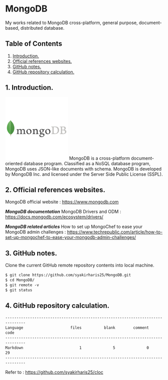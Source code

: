 # MongoDB
My works related to MongoDB cross-platform, general purpose, document-based, distributed database.

## Table of Contents
1. [Introduction.](#introduction)
2. [Official references websites.](#references)
3. [GitHub notes.](#github)
4. [GitHub repository calculation.](#calculation)

<a name="introduction"></a>
## 1. Introduction.
<img src="mongodb.jpg" height="200"> 
MongoDB is a cross-platform document-oriented database program. Classified as a NoSQL database program, MongoDB uses JSON-like documents with schema. MongoDB is developed by MongoDB Inc. and licensed under the Server Side Public License (SSPL).

<a name="references"></a>
## 2. Official references websites. <br />
MongoDB official website : https://www.mongodb.com <br />

**_MongoDB documentation_**
MongoDB Drivers and ODM : https://docs.mongodb.com/ecosystem/drivers/ <br />

**_MongoDB related articles_**
How to set up MongoChef to ease your MongoDB admin challenges : https://www.techrepublic.com/article/how-to-set-up-mongochef-to-ease-your-mongodb-admin-challenges/ <br />
 
<a name="github"></a>
## 3. GitHub notes.
Clone the current GitHub remote repository contents into local machine.
```
$ git clone https://github.com/syakirharis25/MongoDB.git
$ cd MongoDB/
$ git remote -v
$ git status
```

<a name="calculation"></a>
## 4. GitHub repository calculation.
```
-------------------------------------------------------------------------------
Language                     files          blank        comment           code
-------------------------------------------------------------------------------
Markdown                         1              5              0             29
-------------------------------------------------------------------------------
```
Refer to : https://github.com/syakirharis25/cloc
